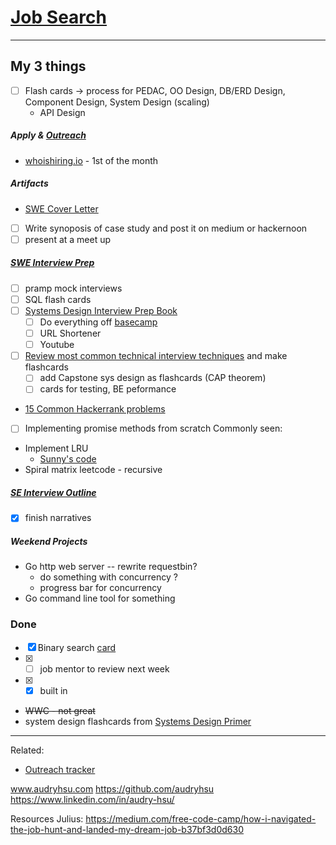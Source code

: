 # [Job Search](Job%20Search.md)
---
## My 3 things

- [ ] Flash cards -> process for PEDAC, OO Design, DB/ERD Design, Component Design, System Design (scaling)
	- API Design
##### Apply & [Outreach](https://docs.google.com/spreadsheets/d/1zs6K-Gj_2bzWhVV2B6hnxdYB1T_rkb2RB7RtrNlW5GY/edit#gid=0)
- [whoishiring.io](https://hnhiring.com/) - 1st of the month

##### Artifacts
- [SWE Cover Letter](./SWE%20Cover%20Letter.md)
- [ ] Write synoposis of case study and post it on medium or hackernoon
- [ ] present at a meet up 

##### [SWE Interview Prep](./SWE%20Interview%20Prep.md)
- [ ] pramp mock interviews
- [ ] SQL flash cards
- [ ] [Systems Design Interview Prep Book](./Systems%20Design%20Interview%20Prep%20Book.md)
	- [ ] Do everything off [basecamp](https://3.basecamp.com/3695031/buckets/26635906/documents/5000975965)
	- [ ] URL Shortener
	- [ ] Youtube
- [ ] [Review most common technical interview techniques](https://grokkingtechinterview.com/14-patterns-to-ace-any-coding-interview-question-c5bb3357f6ed#7cb6) and make flashcards
	- [ ] add Capstone sys design as flashcards (CAP theorem)
	- [ ] cards for testing, BE peformance

- [15 Common Hackerrank problems](https://www.hackerrank.com/blog/15-common-problem-solving-interview-questions/)

- [ ] Implementing promise methods from scratch
Commonly seen: 
- Implement LRU
	- [Sunny's code](https://github.com/sunny-b/lrucache_examples/blob/main/go/lrucache.go)
- Spiral matrix leetcode - recursive

##### [SE Interview Outline](./SE%20Interview%20Outline.md)
- [x] finish narratives

##### Weekend Projects
- Go http web server -- rewrite requestbin?
	- do something with concurrency ?
	- progress bar for concurrency
- Go command line tool for something


### Done
- [x] Binary search [card](https://leetcode.com/explore/learn/card/binary-search/125/template-i/952/) 
- [x] - [ ] job mentor to review next week
- [x] - [x] built in
- ~~WWC - not great~~
- system design flashcards from [Systems Design Primer](https://github.com/donnemartin/system-design-primer)
---
Related: 
- [Outreach tracker](https://docs.google.com/spreadsheets/d/1zs6K-Gj_2bzWhVV2B6hnxdYB1T_rkb2RB7RtrNlW5GY/edit#gid=0)

www.audryhsu.com
https://github.com/audryhsu
https://www.linkedin.com/in/audry-hsu/

Resources
Julius: https://medium.com/free-code-camp/how-i-navigated-the-job-hunt-and-landed-my-dream-job-b37bf3d0d630
